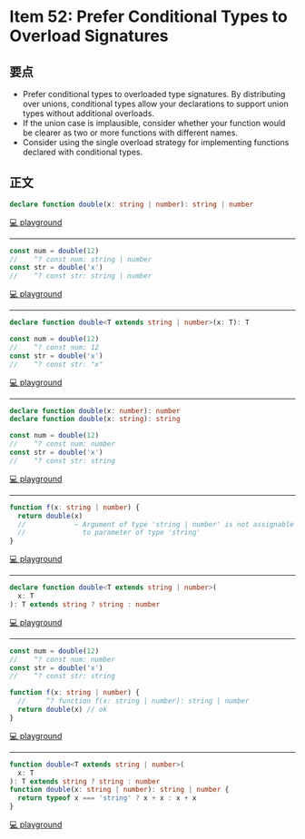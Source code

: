 # Item 52: Prefer Conditional Types to Overload Signatures

## 要点

- Prefer conditional types to overloaded type signatures. By distributing over unions, conditional types allow your declarations to support union types without additional overloads.
- If the union case is implausible, consider whether your function would be clearer as two or more functions with different names.
- Consider using the single overload strategy for implementing functions declared with conditional types.

## 正文

```ts
declare function double(x: string | number): string | number
```

[💻 playground](https://www.typescriptlang.org/play/?ts=5.4.5#code/CYUwxgNghgTiAEAzArgOzAFwJYHtX2B2QCMIQAKADwC54BnDGLVAc3gB95VkBbYkGAEpaDJqw5de-GAG4AUEA)

---

```ts
const num = double(12)
//    ^? const num: string | number
const str = double('x')
//    ^? const str: string | number
```

[💻 playground](https://www.typescriptlang.org/play/?ts=5.4.5#code/CYUwxgNghgTiAEAzArgOzAFwJYHtX2B2QCMIQAKADwC54BnDGLVAc3gB95VkBbYkGAEpaDJqw5de-GAG4AUGDwNJPeAF4CRUhQCMAJkHyA9Efhn4APQD88RamXceIxszadH0hUoz1G6zSRk5ADklMGGcibmljZ2yqLOYm4qnkA)

---

```ts
declare function double<T extends string | number>(x: T): T

const num = double(12)
//    ^? const num: 12
const str = double('x')
//    ^? const str: "x"
```

[💻 playground](https://www.typescriptlang.org/play/?ts=5.4.5#code/CYUwxgNghgTiAEAzArgOzAFwJYHtX2B2QCMIQAeAFXhAA8MRVgBneZjGLVAc3gB94qZAFtiIGAD4AFLQBc8SgEp5lANwAodWDztBI+AF4CRUiCkBGAEyKNAelvxH8AHoB+eNtS6hw+Va06GGwchsYkZFIA5LSRNur2Ti7unrrsMPIARLQZ6kA)

---

```ts
declare function double(x: number): number
declare function double(x: string): string

const num = double(12)
//    ^? const num: number
const str = double('x')
//    ^? const str: string
```

[💻 playground](https://www.typescriptlang.org/play/?ts=5.4.5#code/CYUwxgNghgTiAEAzArgOzAFwJYHtX2B2QCMIQAKADwC55VkBbYkGASlvqZYG4AoUSLAQp02PASKkKNeAGcMMLKgDm7OQqXK+vMHnl1G8ALwSSZcgEYATKz4B6O-CfwAegH54u1Ps4dGzGB09DHUYY1MpcgBySijbXgdnVw8vfXkYWnTNXiA)

---

```ts
function f(x: string | number) {
  return double(x)
  //            ~ Argument of type 'string | number' is not assignable
  //              to parameter of type 'string'
}
```

[💻 playground](https://www.typescriptlang.org/play/?ts=5.4.5#code/CYUwxgNghgTiAEAzArgOzAFwJYHtX2B2QCMIQAKADwC55VkBbYkGASlvqZYG4AoUSLAQp02PASKkKNeAGcMMLKgDm7OQqXK+vMHnl1G8ALwSSZcgEYATKz4B6O-CfwAegH54u1Ps4dGzGB09DHUYY1MpcgBySijbXgdnVw8vfXkYWnTNXhFMXHxEKkyNFXgAHwMuNngAb14nOAxkGHxCM2l4p0SknqcAP3gAQRhlRhBUEJxEeAwATwAHBCis0orOAKj4LFk6HBCoWVksZVQoKXr4bt7ejBx4edgoBhAMFngpmYWlleUo3gBfXhAA)

---

```ts
declare function double<T extends string | number>(
  x: T
): T extends string ? string : number
```

[💻 playground](https://www.typescriptlang.org/play/?ts=5.4.5#code/CYUwxgNghgTiAEAzArgOzAFwJYHtX2B2QCMIQAeAFXhAA8MRVgBneZjGLVAc3gB94qZAFtiIGAD4AFACh48WgC54lGQEpl1Ogyat2nHvAD8bDl17Kho8QG4ZQA)

---

```ts
const num = double(12)
//    ^? const num: number
const str = double('x')
//    ^? const str: string

function f(x: string | number) {
  //     ^? function f(x: string | number): string | number
  return double(x) // ok
}
```

[💻 playground](https://www.typescriptlang.org/play/?ts=5.4.5#code/CYUwxgNghgTiAEAzArgOzAFwJYHtX2B2QCMIQAeAFXhAA8MRVgBneZjGLVAc3gB94qZAFtiIGAD4AFACh48WgC54lGQEpl1Ogyat2nHvAD8bDl17Kho8QG4ZYPO0Ej4AXgJFSIKQEYATGp2APRB8vIAeiYOqE5WliJiMPaOGKYwbh4kZFIA5LQ5gTIhYfCR8NFO+sr65jIyKOjYeEhSSmnm-M7WMGrwAN5y8MUlZQ2YuPiIrdVmhgJWiRrtc12Jg3AYyDD4hFnetIHyxTgA1jIAvjJAA)

---

```ts
function double<T extends string | number>(
  x: T
): T extends string ? string : number
function double(x: string | number): string | number {
  return typeof x === 'string' ? x + x : x + x
}
```

[💻 playground](https://www.typescriptlang.org/play/?ts=5.4.5#code/GYVwdgxgLglg9mABAEziARgGwKYB4Aqi2AHlNmMgM6KVQBOMYA5ogD6JggC262dAfAAoAUIkTEAXInzCAlFMIkyFarQbNEAfhr1GLKZx58A3MNCRYCFGizZBknepbtDvOvMd62Hbm8QBvUUQ6bCgQOiQoAE8AB2w4YHFEAF5UxAByNT10rSSAaiSpYkQC4lMAX2EgA)
